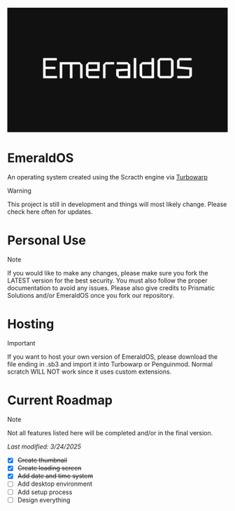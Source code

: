 ![EmeraldOS Thumbnail](https://github.com/PrismaticSolutions/EmeraldOS/blob/main/Thumbnail/thumbnail_nologo.jpg?raw=true)


# EmeraldOS

An operating system created using the Scracth engine via [Turbowarp](https://turbowarp.org/)

> [!WARNING]  
> This project is still in development and things will most likely change. Please check here often for updates.

# Personal Use
> [!NOTE]
> If you would like to make any changes, please make sure you fork the LATEST version for the best security. You must also follow the proper documentation to avoid any issues. Please also give credits to Prismatic Solutions and/or EmeraldOS once you fork our repository.

# Hosting
> [!IMPORTANT]
> If you want to host your own version of EmeraldOS, please download the file ending in .sb3 and import it into Turbowarp or Penguinmod. Normal scratch WILL NOT work since it uses custom extensions.

# Current Roadmap

> [!NOTE]
> Not all features listed here will be completed and/or in the final version.

*Last modified: 3/24/2025*
- [X] ~~Create thumbnail~~
- [X] ~~Create loading screen~~
- [X] ~~Add date and time system~~
- [ ] Add desktop environment
- [ ] Add setup process
- [ ] Design everything
